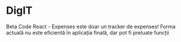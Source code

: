 # DigIT
Beta Code 
React - Expenses este doar un tracker de expenses! Forma actuală nu este eficientă în aplicația finală, dar pot fi preluate funcții
